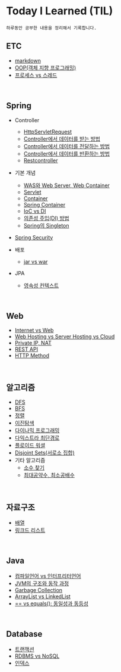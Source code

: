 # Today I Learned (TIL)
    하루동안 공부한 내용을 정리해서 기록합니다.
## ETC
* [markdown](./ETC/markdown.md)
* [OOP(객체 지향 프로그래밍)](./ETC/OOP.md)
* [프로세스 vs 스레드](./ETC/process-vs-thread.md)
<br>

## Spring
* Controller
    + [HttpServletRequest](./Spring/Controller/HttpServletRequest.md)
    + [Controller에서 데이터를 받는 방법](./Spring/Controller/get%20data.md)
    + [Controller에서 데이터를 전달하는 방법](./Spring/Controller/pass%20on%20data.md)
    + [Controller에서 데이터를 반환하는 방법](./Spring/Controller/return%20data.md)
    + [Restcontroller](./Spring/Controller/RestController.md)

* 기본 개념
    + [WAS와 Web Server, Web Container](./Spring/기본개념/WAS.md)
    + [Servlet](./Spring/기본개념/Servlet.md)
    + [Container](./Spring/기본개념/Container.md)
    + [Spring Container](./Spring/기본개념/SpringContainer.md)
    + [IoC vs DI](./Spring/기본개념/IoC%20vs%20DI.md)
    + [의존성 주입(DI) 방법](./Spring/기본개념/DI.md)
    + [Spring의 Singleton](./Spring/기본개념/Singleton.md)
* [Spring Security](./Spring/SpringSecurity.md)

* 배포
    + [jar vs war](./Spring/배포/warjar.md)

* JPA
    + [영속성 컨텍스트](./Spring/JPA/Persistence-Context.md)

<br>

## Web
+ [Internet vs Web](./WEB/web.md)
+ [Web Hosting vs Server Hosting vs Cloud](./WEB/cloud.md)
+ [Private IP, NAT](./WEB/NAT.md)
+ [REST API](./WEB/REST.md)
+ [HTTP Method](./WEB/HttpMethod.md)

<br>

## 알고리즘
+ [DFS](./Algorithm/DFS.md)
+ [BFS](./Algorithm/BFS.md)
+ [정렬](./Algorithm/sorting.md)
+ [이진탐색](./Algorithm/binarySearch.md)
+ [다이나믹 프로그래밍](./Algorithm/dynamicProgramming.md)
+ [다익스트라 최단경로](./Algorithm/dijkstra.md)
+ [플로이드 워셜](./Algorithm/floydWarshall.md)
+ [Disjoint Sets(서로소 집합)](./Algorithm/disjointSets.md)
+ 기타 알고리즘
    - [소수 찾기](./Algorithm/primenumber.md)
    - [최대공약수, 최소공배수](./Algorithm/gcdlcm.md)

<br>

## 자료구조
+ [배열](./DataStructure/array.md)
+ [링크드 리스트](./DataStructure/list.md)

<br>

## Java
+ [컴파일언어 vs 인터프리터언어](./Java/CompileVsInterpreter.md)
+ [JVM의 구조와 동작 과정](./Java/JVM.md)
+ [Garbage Collection](./Java/GarbageCollection.md)
+ [ArrayList vs LinkedList](./Java/ArrayList-LinkedList.md)
+ [== vs equals(): 동일성과 동등성](./Java/==-vs-equals().md)

<br>

## Database
+ [트랜잭션](./Database/Transaction.md)
+ [RDBMS vs NoSQL](./Database/RDBMS-vs-NoSQL.md)
+ [인덱스](./Database/index.md)